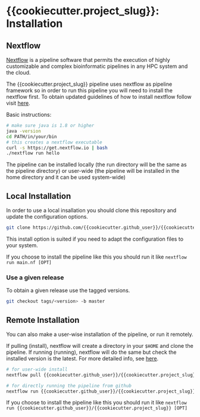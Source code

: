# {{cookiecutter.project_slug}}: Installation

## Nextflow

[Nextflow](https://www.nextflow.io/) is a pipeline software that permits
the execution of highly customizable and complex bioinformatic pipelines in
any HPC system and the cloud.

The {{cookiecutter.project_slug}} pipeline uses nextflow as pipeline framework so in
order to run this pipeline you will need to install the nextflow first.
To obtain updated guidelines of how to install nextflow follow visit
 [here](https://www.nextflow.io/).

Basic instructions:

```bash
# make sure java is 1.8 or higher
java -version
cd PATH/in/your/bin
# this creates a nextflow executable
curl -s https://get.nextflow.io | bash
./nextflow run hello
```

The pipeline can be installed locally (the run directory will be the same
as the pipeline directory) or user-wide (the pipeline will be installed
in the home directory and it can be used system-wide)

## Local Installation

In order to use a local insallation you should clone this repository
and update the configuration options.

```bash
git clone https://github.com/{{cookiecutter.github_user}}/{{cookiecutter.project_slug}}
```

This install option is suited if you need to adapt the configuration files
to your system.

If you choose to install the pipeline like this you should run it like
`nextflow run main.nf [OPT]`

### Use a given release

To obtain a given release use the tagged versions.

```bash
git checkout tags/<version> -b master
```

## Remote Installation

You can also make a user-wise installation of the pipeline, or run it 
remotely.

If pulling (install), nextflow will create a directory in your `$HOME` and
clone the pipeline.
If running (running), nextflow will do the same but check the installed version
is the latest. For more detailed info, see
[here](https://www.nextflow.io/docs/latest/sharing.html).

```bash
# for user-wide install
nextflow pull {{cookiecutter.github_user}}/{{cookiecutter.project_slug}}

# for directly running the pipeline from github
nextflow run {{cookiecutter.github_user}}/{{cookiecutter.project_slug}} [OPT]
```

If you choose to install the pipeline like this you should run it like
`nextflow run {{cookiecutter.github_user}}/{{cookiecutter.project_slug}} [OPT]`

